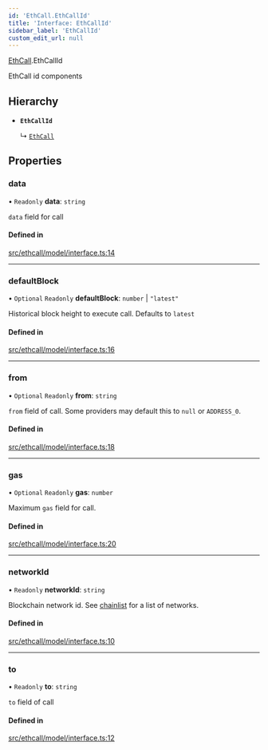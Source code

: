 ```yaml
---
id: 'EthCall.EthCallId'
title: 'Interface: EthCallId'
sidebar_label: 'EthCallId'
custom_edit_url: null
---
```


[EthCall](../namespaces/EthCall.md).EthCallId

EthCall id components

## Hierarchy

-   **`EthCallId`**

    ↳ [`EthCall`](EthCall.EthCall-1.md)

## Properties

### data

• `Readonly` **data**: `string`

`data` field for call

#### Defined in

[src/ethcall/model/interface.ts:14](https://github.com/leovigna/web3-redux/blob/a7bfc9c/src/ethcall/model/interface.ts#L14)

---

### defaultBlock

• `Optional` `Readonly` **defaultBlock**: `number` \| `"latest"`

Historical block height to execute call. Defaults to `latest`

#### Defined in

[src/ethcall/model/interface.ts:16](https://github.com/leovigna/web3-redux/blob/a7bfc9c/src/ethcall/model/interface.ts#L16)

---

### from

• `Optional` `Readonly` **from**: `string`

`from` field of call. Some providers may default this to `null` or `ADDRESS_0`.

#### Defined in

[src/ethcall/model/interface.ts:18](https://github.com/leovigna/web3-redux/blob/a7bfc9c/src/ethcall/model/interface.ts#L18)

---

### gas

• `Optional` `Readonly` **gas**: `number`

Maximum `gas` field for call.

#### Defined in

[src/ethcall/model/interface.ts:20](https://github.com/leovigna/web3-redux/blob/a7bfc9c/src/ethcall/model/interface.ts#L20)

---

### networkId

• `Readonly` **networkId**: `string`

Blockchain network id.
See [chainlist](https://chainlist.org/) for a list of networks.

#### Defined in

[src/ethcall/model/interface.ts:10](https://github.com/leovigna/web3-redux/blob/a7bfc9c/src/ethcall/model/interface.ts#L10)

---

### to

• `Readonly` **to**: `string`

`to` field of call

#### Defined in

[src/ethcall/model/interface.ts:12](https://github.com/leovigna/web3-redux/blob/a7bfc9c/src/ethcall/model/interface.ts#L12)

